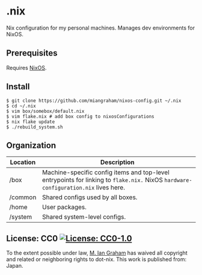 # .nix

Nix configuration for my personal machines. Manages dev environments for NixOS.

## Prerequisites

Requires [NixOS](https://nixos.org/download.html).

## Install

```console
$ git clone https://github.com/miangraham/nixos-config.git ~/.nix
$ cd ~/.nix
$ vim box/somebox/default.nix
$ vim flake.nix # add box config to nixosConfigurations
$ nix flake update
$ ./rebuild_system.sh
```

## Organization

| Location | Description |
| --- | --- |
| /box | Machine-specific config items and top-level entrypoints for linking to `flake.nix.` NixOS `hardware-configuration.nix` lives here. |
| /common | Shared configs used by all boxes. |
| /home | User packages. |
| /system | Shared system-level configs. |

## License: CC0 [![License: CC0-1.0](https://licensebuttons.net/p/zero/1.0/80x15.png)](http://creativecommons.org/publicdomain/zero/1.0/)

To the extent possible under law, [M. Ian Graham](https://github.com/miangraham) has waived all copyright and related or neighboring rights to dot-nix. This work is published from: Japan.
